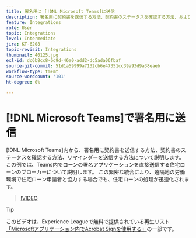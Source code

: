 ```yaml
---
title: 署名用に [!DNL Microsoft Teams]に送信
description: 署名用に契約書を送信する方法、契約書のステータスを確認する方法、および [!DNL Microsoft Teams]内からリマインダーを送信する方法について説明します
feature: Integrations
role: User
topic: Integrations
level: Intermediate
jira: KT-6208
topic-revisit: Integrations
thumbnail: 40125.jpg
exl-id: dc6b8cc8-6d9d-46a0-add2-dc5ada06fbaf
source-git-commit: 51d1a59999a7132cb6e47351cc39a93d9a38eaeb
workflow-type: tm+mt
source-wordcount: '101'
ht-degree: 0%

---
```


# [!DNL Microsoft Teams]で署名用に送信

[!DNL Microsoft Teams]内から、署名用に契約書を送信する方法、契約書のステータスを確認する方法、リマインダーを送信する方法について説明します。 この例では、Teams内でローンの署名アプリケーションを直接送信する住宅ローンのブローカーについて説明します。 この緊密な統合により、遠隔地の労働環境で住宅ローン申請者と協力する場合でも、住宅ローンの処理が迅速化されます。

>[!VIDEO](https://video.tv.adobe.com/v/346545?quality=12&learn=on&hidetitle=true)

>[!TIP]
>
>このビデオは、Experience Leagueで無料で提供されている再生リスト[「Microsoftアプリケーション内でAcrobat Signを使用する」](https://experienceleague.adobe.com/ja/playlists/acrobat-sign-integrate-microsoft-apps)の一部です。
